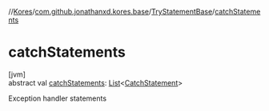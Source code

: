 //[Kores](../../../index.md)/[com.github.jonathanxd.kores.base](../index.md)/[TryStatementBase](index.md)/[catchStatements](catch-statements.md)

# catchStatements

[jvm]\
abstract val [catchStatements](catch-statements.md): [List](https://kotlinlang.org/api/latest/jvm/stdlib/kotlin.collections/-list/index.html)<[CatchStatement](../-catch-statement/index.md)>

Exception handler statements
